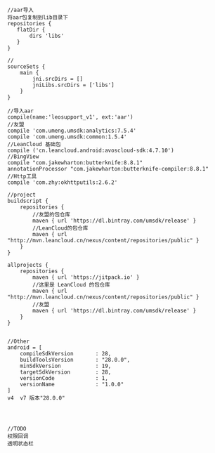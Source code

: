     //aar导入
    将aar包复制到lib目录下 
    repositories {
       flatDir {
           dirs 'libs'
       }
    }
    
    //
    sourceSets {
        main {
            jni.srcDirs = []
            jniLibs.srcDirs = ['libs']
        }
    }
    
    //导入aar
    compile(name:'leosupport_v1', ext:'aar')
    //友盟
    compile 'com.umeng.umsdk:analytics:7.5.4'
    compile 'com.umeng.umsdk:common:1.5.4'
    //LeanCloud 基础包
    compile ('cn.leancloud.android:avoscloud-sdk:4.7.10')
    //BingView
    compile "com.jakewharton:butterknife:8.8.1"
    annotationProcessor "com.jakewharton:butterknife-compiler:8.8.1"
    //Http工具
    compile 'com.zhy:okhttputils:2.6.2'

    //project
    buildscript {
        repositories {
            //友盟的包仓库
            maven { url 'https://dl.bintray.com/umsdk/release' }
            //LeanCloud的包仓库
            maven { url "http://mvn.leancloud.cn/nexus/content/repositories/public" }
        }
    }

    allprojects {
        repositories {
            maven { url 'https://jitpack.io' }
            //这里是 LeanCloud 的包仓库
            maven { url "http://mvn.leancloud.cn/nexus/content/repositories/public" }
            //友盟
            maven { url 'https://dl.bintray.com/umsdk/release' }
        }
    }


    //Other
    android = [
        compileSdkVersion       : 28,
        buildToolsVersion       : "28.0.0",
        minSdkVersion           : 19,
        targetSdkVersion        : 28,
        versionCode             : 1,
        versionName             : "1.0.0"
    ]
    v4  v7 版本"28.0.0"
        
        
        
        
    //TODO
    权限回调
    透明状态栏

